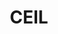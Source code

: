 ---
title: CEIL
type: lib
layout: function
description: |
  This is a rounding function which returns the smallest possible integer
  which is greater or equal to `X`.
tags:
 - mathematical
---